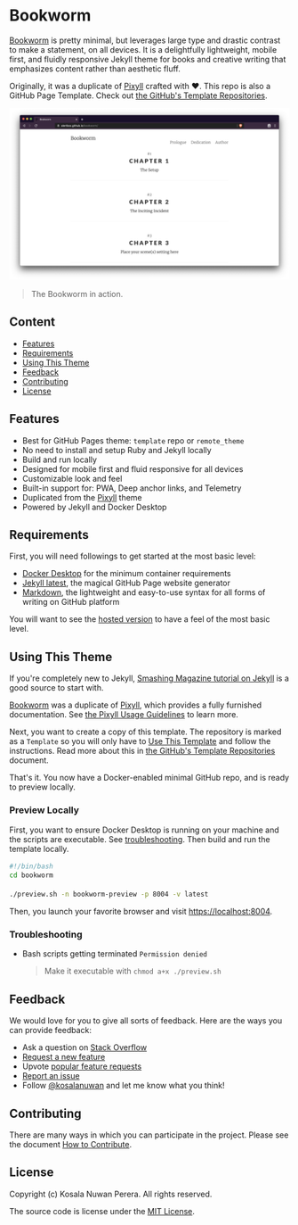 # Bookworm

[Bookworm](https://kosalanuwan.github.io/bookworm) is pretty minimal, but leverages large type and drastic contrast to make a statement, on all devices. It is a delightfully lightweight, mobile first, and fluidly responsive Jekyll theme for books and creative writing that emphasizes content rather than aesthetic fluff.

Originally, it was a duplicate of [Pixyll](https://github.com/johno/pixyll) crafted with :heart:. This repo is also a GitHub Page Template. Check out [the GitHub's Template Repositories](https://help.github.com/en/github/creating-cloning-and-archiving-repositories/creating-a-repository-from-a-template).

![Screenshot](screenshot.png)

> The Bookworm in action.

## Content

- [Features](#features)
- [Requirements](#requirements)
- [Using This Theme](#using-this-theme)
- [Feedback](#feedback)
- [Contributing](#contributing)
- [License](#license)

## Features

- Best for GitHub Pages theme: `template` repo or `remote_theme`
- No need to install and setup Ruby and Jekyll locally
- Build and run locally
- Designed for mobile first and fluid responsive for all devices
- Customizable look and feel
- Built-in support for: PWA, Deep anchor links, and Telemetry
- Duplicated from the [Pixyll](https://pixyll.com) theme
- Powered by Jekyll and Docker Desktop

## Requirements

First, you will need followings to get started at the most basic level:

- [Docker Desktop]() for the minimum container requirements
- [Jekyll latest](), the magical GitHub Page website generator
- [Markdown](https://guides.github.com/features/mastering-markdown/), the lightweight and easy-to-use syntax for all forms of writing on GitHub platform

You will want to see the [hosted version](https://kosalanuwan.github.io/bookworm/) to have a feel of the most basic level.

## Using This Theme

If you're completely new to Jekyll, [Smashing Magazine tutorial on Jekyll](http://www.smashingmagazine.com/2014/08/01/build-blog-jekyll-github-pages/) is a good source to start with.

[Bookworm](https://kosalanuwan.github.io/bookworm) was a duplicate of [Pixyll](https://github.com/johno/pixyll), which provides a fully furnished documentation. See [the Pixyll Usage Guidelines](https://github.com/ashawley/pixyll/tree/gemspec#using-github-pages) to learn more.

Next, you want to create a copy of this template. The repository is marked as a `Template` so you will only have to [Use This Template](https://github.com/kosalanuwan/bookworm/generate/) and follow the instructions. Read more about this in [the GitHub's Template Repositories](https://help.github.com/en/github/creating-cloning-and-archiving-repositories/creating-a-repository-from-a-template) document.

That's it. You now have a Docker-enabled minimal GitHub repo, and is ready to preview locally.

### Preview Locally

First, you want to ensure Docker Desktop is running on your machine and the scripts are executable. See [troubleshooting](#troubleshooting). Then build and run the template locally.

```sh
#!/bin/bash
cd bookworm

./preview.sh -n bookworm-preview -p 8004 -v latest
```

Then, you launch your favorite browser and visit <https://localhost:8004>.

### Troubleshooting

- Bash scripts getting terminated `Permission denied`
  > Make it executable with `chmod a+x ./preview.sh`

## Feedback

We would love for you to give all sorts of feedback. Here are the ways you can provide feedback:

- Ask a question on [Stack Overflow]()
- [Request a new feature](https://github.com/kosalanuwan/bookworm/issues/new?assignees=&labels=&template=feature_request.md&title=)
- Upvote [popular feature requests](https://github.com/kosalanuwan/bookworm/issues)
- [Report an issue](https://github.com/kosalanuwan/bookworm/issues/new?assignees=&labels=&template=bug_report.md&title=)
- Follow [@kosalanuwan](https://twitter.com/kosalanuwan) and let me know what you think!

## Contributing

There are many ways in which you can participate in the project. Please see the document [How to Contribute](CONTRIBUTING.md).

## License

Copyright (c) Kosala Nuwan Perera. All rights reserved.

The source code is license under the [MIT License](LICENSE).

